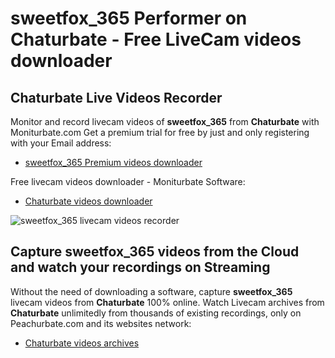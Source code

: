 # sweetfox_365 Performer on Chaturbate - Free LiveCam videos downloader

## Chaturbate Live Videos Recorder

Monitor and record livecam videos of **sweetfox_365** from **Chaturbate** with Moniturbate.com
Get a premium trial for free by just and only registering with your Email address:
* [sweetfox_365 Premium videos downloader](https://moniturbate.com/request-demo-licence-key.html)

Free livecam videos downloader - Moniturbate Software:
* [Chaturbate videos downloader](https://moniturbate.com/moniturbate-download-software.html)

![sweetfox_365 livecam videos recorder](https://peachurnet.com/templates/moniturbate-software.png)


## Capture sweetfox_365 videos from the Cloud and watch your recordings on Streaming

Without the need of downloading a software, capture **sweetfox_365** livecam videos from **Chaturbate** 100% online.
Watch Livecam archives from **Chaturbate** unlimitedly from thousands of existing recordings, only on Peachurbate.com and its websites network:
* [Chaturbate videos archives](https://peachurnet.com/)